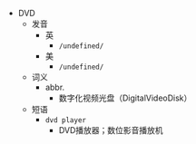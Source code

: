 - DVD
  - 发音
    - 英
      - `/undefined/`
    - 美
      - `/undefined/`
  - 词义
    - abbr.
      - 数字化视频光盘（DigitalVideoDisk）
  - 短语
    - `dvd player`
      - DVD播放器；数位影音播放机 

